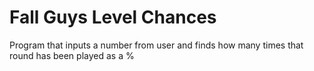 # Fall Guys Level Chances
 Program that inputs a number from user and finds how many times that round has been played as a %
